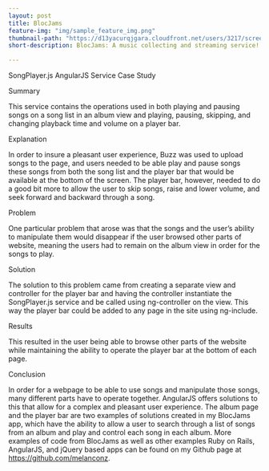 ```yaml
---
layout: post
title: BlocJams
feature-img: "img/sample_feature_img.png"
thumbnail-path: "https://d13yacurqjgara.cloudfront.net/users/3217/screenshots/2030966/blocjams_1x.png"
short-description: BlocJams: A music collecting and streaming service!

---
```

SongPlayer.js AngularJS Service Case Study

Summary

This service contains the operations used in both playing and pausing songs on a song list in an album view and playing, pausing, skipping, and changing playback time and volume on a player bar.

Explanation

In order to insure a pleasant user experience, Buzz was used to upload songs to the page, and users needed to be able play and pause songs these songs from both the song list and the player bar that would be available at the bottom of the screen.  The player bar, however, needed to do a good bit more to allow the user to skip songs, raise and lower volume, and seek forward and backward through a song.

Problem

One particular problem that arose was that the songs and the user’s ability to manipulate them would disappear if the user browsed other parts of website, meaning the users had to remain on the album view in order for the songs to play.

Solution

The solution to this problem came from creating a separate view and controller for the player bar and having the controller instantiate the SongPlayer.js service and be called using ng-controller on the view.  This way the player bar could be added to any page in the site using ng-include.

Results

This resulted in the user being able to browse other parts of the website while maintaining the ability to operate the player bar at the bottom of each page.

Conclusion

In order for a webpage to be able to use songs and manipulate those songs, many different parts have to operate together.  AngularJS offers solutions to this that allow for a complex and pleasant user experience.  The album page and the player bar are two examples of solutions created in my BlocJams app, which have the ability to allow a user to search through a list of songs from an album and play and control each song in each album.  More examples of code from BlocJams as well as other examples Ruby on Rails, AngularJS, and jQuery based apps can be found on my Github page at https://github.com/melanconz.
